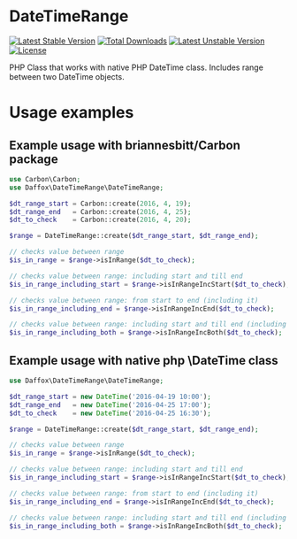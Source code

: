 # DateTimeRange

[![Latest Stable Version](https://poser.pugx.org/daffox/datetimerange/v/stable)](https://packagist.org/packages/daffox/datetimerange) [![Total Downloads](https://poser.pugx.org/daffox/datetimerange/downloads)](https://packagist.org/packages/daffox/datetimerange) [![Latest Unstable Version](https://poser.pugx.org/daffox/datetimerange/v/unstable)](https://packagist.org/packages/daffox/datetimerange) [![License](https://poser.pugx.org/daffox/datetimerange/license)](https://packagist.org/packages/daffox/datetimerange) 

PHP Class that works with native PHP DateTime class. Includes range between two DateTime objects.

# Usage examples
## Example usage with briannesbitt/Carbon package

```php
use Carbon\Carbon;
use Daffox\DateTimeRange\DateTimeRange;

$dt_range_start = Carbon::create(2016, 4, 19);
$dt_range_end   = Carbon::create(2016, 4, 25);
$dt_to_check    = Carbon::create(2016, 4, 20);

$range = DateTimeRange::create($dt_range_start, $dt_range_end);

// checks value between range
$is_in_range = $range->isInRange($dt_to_check);

// checks value between range: including start and till end
$is_in_range_including_start = $range->isInRangeIncStart($dt_to_check);

// checks value between range: from start to end (including it)
$is_in_range_including_end = $range->isInRangeIncEnd($dt_to_check);

// checks value between range: including start and till end (including it)
$is_in_range_including_both = $range->isInRangeIncBoth($dt_to_check);
```

## Example usage with native php \DateTime class

```php
use Daffox\DateTimeRange\DateTimeRange;

$dt_range_start = new DateTime('2016-04-19 10:00');
$dt_range_end   = new DateTime('2016-04-25 17:00');
$dt_to_check    = new DateTime('2016-04-25 16:30');

$range = DateTimeRange::create($dt_range_start, $dt_range_end);

// checks value between range
$is_in_range = $range->isInRange($dt_to_check);

// checks value between range: including start and till end
$is_in_range_including_start = $range->isInRangeIncStart($dt_to_check);

// checks value between range: from start to end (including it)
$is_in_range_including_end = $range->isInRangeIncEnd($dt_to_check);

// checks value between range: including start and till end (including it)
$is_in_range_including_both = $range->isInRangeIncBoth($dt_to_check);

```
